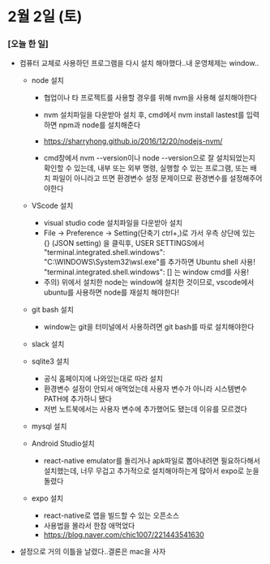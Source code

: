 # 2월 2일 (토)



### [오늘 한 일]



- 컴퓨터 교체로 사용하던 프로그램을 다시 설치 해야했다..내 운영체제는 window..

  - node 설치

    - 협업이나 타 프로젝트를 사용할 경우를 위해 nvm을 사용해 설치해야한다

    - nvm 설치파일을 다운받아 설치 후, cmd에서 nvm install lastest를 입력하면 npm과 node를 설치해준다
    - https://sharryhong.github.io/2016/12/20/nodejs-nvm/
    - cmd창에서 nvm --version이나 node --version으로 잘 설치되었는지 확인할 수 있는데, 내부 또는 외부 명령, 실행할 수 있는 프로그램, 또는 배치 파일이 아니라고 뜨면 환경변수 설정 문제이므로 환경변수를 설정해주어야한다

  -  VScode 설치

     - visual studio code 설치파일을 다운받아 설치
     - File → Preference → Setting(단축기 ctrl+,)로 가서 우측 상단에 있는 {} (JSON setting) 을 클릭후,  USER SETTINGS에서 "terminal.integrated.shell.windows": "C:\\WINDOWS\\System32\\wsl.exe"를 추가하면 Ubuntu shell 사용! "terminal.integrated.shell.windows": [] 는 window cmd를 사용!
     - 주의) 위에서 설치한 node는 window에 설치한 것이므로, vscode에서 ubuntu를 사용하면 node를 재설치 해야한다!

  - git bash 설치

    - window는 git을 터미널에서 사용하려면 git bash를 따로 설치해야한다

  - slack 설치

  - sqlite3 설치

    - 공식 홈페이지에 나와있는대로 따라 설치
    - 환경변수 설정이 안되서 애먹었는데 사용자 변수가 아니라 시스템변수 PATH에 추가하니 됐다
    - 저번 노트북에서는 사용자 변수에 추가했어도 됐는데 이유를 모르겠다

  - mysql 설치

  - Android Studio설치

    - react-native emulator를 돌리거나 apk파일로 뽑아내려면 필요하다해서 설치했는데, 너무 무겁고 추가적으로 설치해야하는게 많아서 expo로 눈을 돌렸다

  - expo 설치

    - react-native로 앱을 빌드할 수 있는 오픈소스
    - 사용법을 몰라서 한참 애먹었다
    - https://blog.naver.com/chic1007/221443541630



- 설정으로 거의 이틀을 날렸다..결론은 mac을 사자
